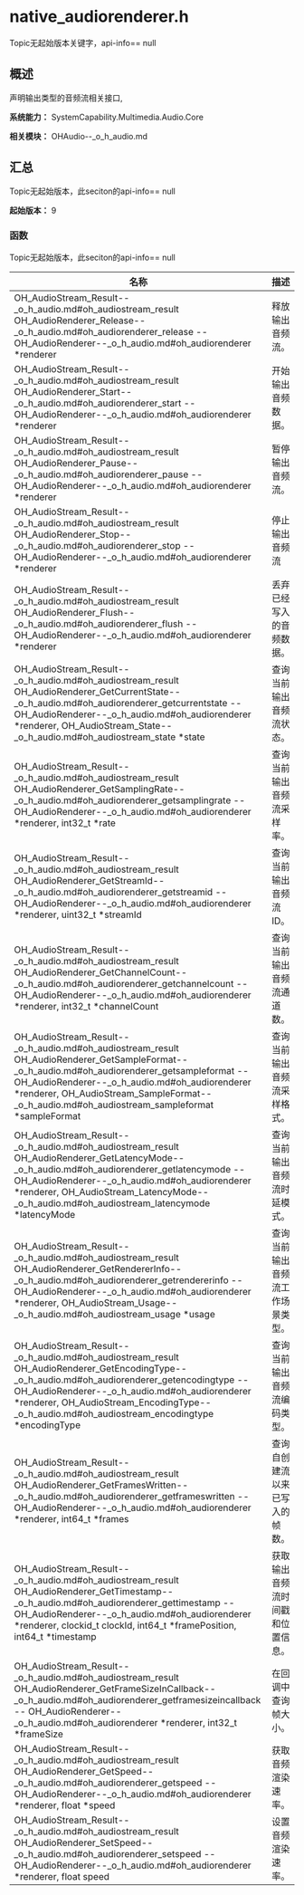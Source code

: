 # native_audiorenderer.h

Topic无起始版本关键字，api-info== null

## 概述

声明输出类型的音频流相关接口,

**系统能力：** SystemCapability.Multimedia.Audio.Core

**相关模块：**  OHAudio--_o_h_audio.md  


## 汇总

Topic无起始版本，此seciton的api-info== null

**起始版本：** 9

### 函数

Topic无起始版本，此seciton的api-info== null

| 名称                                                                                                                                                                                                                                                                                          | 描述 | 
|---------------------------------------------------------------------------------------------------------------------------------------------------------------------------------------------------------------------------------------------------------------------------------------------| -------- |
|   OH_AudioStream_Result--_o_h_audio.md#oh_audiostream_result     OH_AudioRenderer_Release--_o_h_audio.md#oh_audiorenderer_release  --  OH_AudioRenderer--_o_h_audio.md#oh_audiorenderer   \*renderer                                                                                                | 释放输出音频流。  | 
|   OH_AudioStream_Result--_o_h_audio.md#oh_audiostream_result     OH_AudioRenderer_Start--_o_h_audio.md#oh_audiorenderer_start  --  OH_AudioRenderer--_o_h_audio.md#oh_audiorenderer   \*renderer                                                                                                    | 开始输出音频数据。  | 
|   OH_AudioStream_Result--_o_h_audio.md#oh_audiostream_result     OH_AudioRenderer_Pause--_o_h_audio.md#oh_audiorenderer_pause  --  OH_AudioRenderer--_o_h_audio.md#oh_audiorenderer   \*renderer                                                                                                    | 暂停输出音频流。  | 
|   OH_AudioStream_Result--_o_h_audio.md#oh_audiostream_result     OH_AudioRenderer_Stop--_o_h_audio.md#oh_audiorenderer_stop  --  OH_AudioRenderer--_o_h_audio.md#oh_audiorenderer   \*renderer                                                                                                      | 停止输出音频流  | 
|   OH_AudioStream_Result--_o_h_audio.md#oh_audiostream_result     OH_AudioRenderer_Flush--_o_h_audio.md#oh_audiorenderer_flush  --  OH_AudioRenderer--_o_h_audio.md#oh_audiorenderer   \*renderer                                                                                                    | 丢弃已经写入的音频数据。  | 
|   OH_AudioStream_Result--_o_h_audio.md#oh_audiostream_result     OH_AudioRenderer_GetCurrentState--_o_h_audio.md#oh_audiorenderer_getcurrentstate  --  OH_AudioRenderer--_o_h_audio.md#oh_audiorenderer   \*renderer,   OH_AudioStream_State--_o_h_audio.md#oh_audiostream_state   \*state            | 查询当前输出音频流状态。  | 
|   OH_AudioStream_Result--_o_h_audio.md#oh_audiostream_result     OH_AudioRenderer_GetSamplingRate--_o_h_audio.md#oh_audiorenderer_getsamplingrate  --  OH_AudioRenderer--_o_h_audio.md#oh_audiorenderer   \*renderer, int32_t \*rate                                                                | 查询当前输出音频流采样率。  | 
|   OH_AudioStream_Result--_o_h_audio.md#oh_audiostream_result     OH_AudioRenderer_GetStreamId--_o_h_audio.md#oh_audiorenderer_getstreamid  --  OH_AudioRenderer--_o_h_audio.md#oh_audiorenderer   \*renderer, uint32_t \*streamId                                                                   | 查询当前输出音频流ID。  | 
|   OH_AudioStream_Result--_o_h_audio.md#oh_audiostream_result     OH_AudioRenderer_GetChannelCount--_o_h_audio.md#oh_audiorenderer_getchannelcount  --  OH_AudioRenderer--_o_h_audio.md#oh_audiorenderer   \*renderer, int32_t \*channelCount                                                        | 查询当前输出音频流通道数。  | 
|   OH_AudioStream_Result--_o_h_audio.md#oh_audiostream_result     OH_AudioRenderer_GetSampleFormat--_o_h_audio.md#oh_audiorenderer_getsampleformat  --  OH_AudioRenderer--_o_h_audio.md#oh_audiorenderer   \*renderer,   OH_AudioStream_SampleFormat--_o_h_audio.md#oh_audiostream_sampleformat   \*sampleFormat   | 查询当前输出音频流采样格式。  | 
|   OH_AudioStream_Result--_o_h_audio.md#oh_audiostream_result     OH_AudioRenderer_GetLatencyMode--_o_h_audio.md#oh_audiorenderer_getlatencymode  --  OH_AudioRenderer--_o_h_audio.md#oh_audiorenderer   \*renderer,   OH_AudioStream_LatencyMode--_o_h_audio.md#oh_audiostream_latencymode   \*latencyMode   | 查询当前输出音频流时延模式。  | 
|   OH_AudioStream_Result--_o_h_audio.md#oh_audiostream_result     OH_AudioRenderer_GetRendererInfo--_o_h_audio.md#oh_audiorenderer_getrendererinfo  --  OH_AudioRenderer--_o_h_audio.md#oh_audiorenderer   \*renderer,   OH_AudioStream_Usage--_o_h_audio.md#oh_audiostream_usage   \*usage            | 查询当前输出音频流工作场景类型。  | 
|   OH_AudioStream_Result--_o_h_audio.md#oh_audiostream_result     OH_AudioRenderer_GetEncodingType--_o_h_audio.md#oh_audiorenderer_getencodingtype  --  OH_AudioRenderer--_o_h_audio.md#oh_audiorenderer   \*renderer,   OH_AudioStream_EncodingType--_o_h_audio.md#oh_audiostream_encodingtype   \*encodingType   | 查询当前输出音频流编码类型。  | 
|   OH_AudioStream_Result--_o_h_audio.md#oh_audiostream_result     OH_AudioRenderer_GetFramesWritten--_o_h_audio.md#oh_audiorenderer_getframeswritten  --  OH_AudioRenderer--_o_h_audio.md#oh_audiorenderer   \*renderer, int64_t \*frames                                                            | 查询自创建流以来已写入的帧数。  | 
|   OH_AudioStream_Result--_o_h_audio.md#oh_audiostream_result     OH_AudioRenderer_GetTimestamp--_o_h_audio.md#oh_audiorenderer_gettimestamp  --  OH_AudioRenderer--_o_h_audio.md#oh_audiorenderer   \*renderer, clockid_t clockId, int64_t \*framePosition, int64_t \*timestamp                     | 获取输出音频流时间戳和位置信息。  | 
|   OH_AudioStream_Result--_o_h_audio.md#oh_audiostream_result     OH_AudioRenderer_GetFrameSizeInCallback--_o_h_audio.md#oh_audiorenderer_getframesizeincallback  --  OH_AudioRenderer--_o_h_audio.md#oh_audiorenderer   \*renderer, int32_t \*frameSize                                             | 在回调中查询帧大小。  | 
|   OH_AudioStream_Result--_o_h_audio.md#oh_audiostream_result     OH_AudioRenderer_GetSpeed--_o_h_audio.md#oh_audiorenderer_getspeed   --  OH_AudioRenderer--_o_h_audio.md#oh_audiorenderer   \*renderer, float \*speed   | 获取音频渲染速率。  | 
|   OH_AudioStream_Result--_o_h_audio.md#oh_audiostream_result     OH_AudioRenderer_SetSpeed--_o_h_audio.md#oh_audiorenderer_setspeed   --  OH_AudioRenderer--_o_h_audio.md#oh_audiorenderer   \*renderer, float speed   | 设置音频渲染速率。  | 
